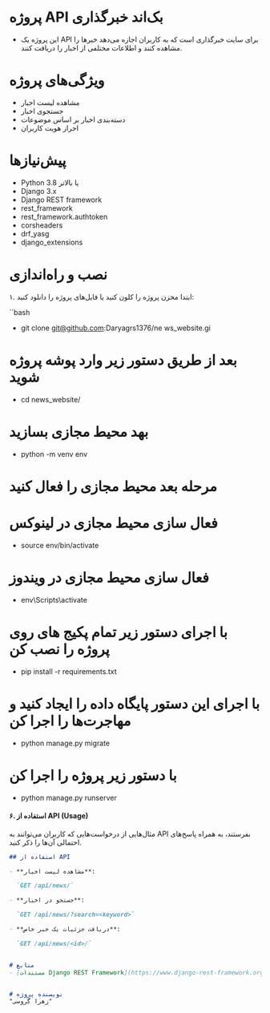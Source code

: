 # پروژه API بک‌اند خبرگذاری

- این پروژه یک API برای سایت خبرگذاری است که به کاربران اجازه می‌دهد خبرها را مشاهده کنند و اطلاعات مختلفی از اخبار را دریافت کنند.


# ویژگی‌های پروژه
- مشاهده لیست اخبار
- جستجوی اخبار
- دسته‌بندی اخبار بر اساس موضوعات
- احراز هویت کاربران


# پیش‌نیازها
- Python 3.8 یا بالاتر
- Django 3.x
- Django REST framework
- rest_framework
- rest_framework.authtoken
- corsheaders
- drf_yasg
- django_extensions


# نصب و راه‌اندازی

۱. ابتدا مخزن پروژه را کلون کنید یا فایل‌های پروژه را دانلود کنید:

``bash
- git clone git@github.com:Daryagrs1376/ne
ws_website.gi

# بعد از طریق دستور زیر وارد پوشه پروژه شوید
- cd news_website/

# بهد محیط مجازی بسازید
- python -m venv env

# مرحله بعد محیط مجازی را فعال کنید

# فعال سازی محیط مجازی در لینوکس
- source env/bin/activate 

# فعال سازی محیط مجازی در ویندوز
- env\Scripts\activate


# با اجرای دستور زیر تمام پکیج های روی پروژه را نصب کن
- pip install -r requirements.txt


# با اجرای این دستور پایگاه داده را ایجاد کنید و مهاجرت‌ها را اجرا کن
- python manage.py migrate


# با دستور زیر پروژه را اجرا کن
- python manage.py runserver


#### ۶. استفاده از API (Usage)
مثال‌هایی از درخواست‌هایی که کاربران می‌توانند به API بفرستند، به همراه پاسخ‌های احتمالی آن‌ها را ذکر کنید.

```markdown
## استفاده از API

- **مشاهده لیست اخبار**:

  `GET /api/news/`

- **جستجو در اخبار**:

  `GET /api/news/?search=<keyword>`

- **دریافت جزئیات یک خبر خاص**:

  `GET /api/news/<id>/`


# منابع
- [مستندات Django REST Framework](https://www.django-rest-framework.org/)


# نویسنده پروژه
"زهرا گروسی"

